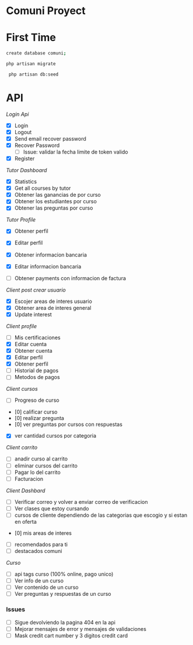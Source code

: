 # Comuni Proyect

# First Time

```sh
create database comuni;
```

```sh
php artisan migrate
```

```sh
 php artisan db:seed
```

# API

_Login Api_

-   [x] Login
-   [x] Logout
-   [x] Send email recover password
-   [x] Recover Password
    -   [ ] Issue: validar la fecha limite de token valido
-   [x] Register

_Tutor Dashboard_

-   [x] Statistics
-   [x] Get all courses by tutor
-   [x] Obtener las ganancias de por curso
-   [x] Obtener los estudiantes por curso
-   [x] Obtener las preguntas por curso

_Tutor Profile_

-   [x] Obtener perfil
-   [x] Editar perfil
-   [x] Obtener informacion bancaria
-   [x] Editar informacion bancaria
-   [ ] Obtener payments con informacion de factura


_Client post crear usuario_
-   [x] Escojer areas de interes usuario
-   [x] Obtener area de interes general
-   [x] Update interest

_Client profile_

- [ ] Mis certificaciones
- [x] Editar cuenta
- [x] Obtener cuenta
- [x] Editar perfil
- [x] Obtener perfil
- [ ] Historial de pagos
- [ ] Metodos de pagos

_Client cursos_
-   [ ] Progreso de curso
-   [0] calificar curso
-   [0] realizar pregunta
-   [0] ver preguntas por cursos con respuestas
-   [x] ver cantidad cursos por categoria

_Client carrito_

-   [ ] anadir curso al carrito
-   [ ] eliminar cursos del carrito
-   [ ] Pagar lo del carrito
-   [ ] Facturacion

_Client Dashbard_

-   [ ] Verificar correo y volver a enviar correo de verificacion 
-   [ ] Ver clases que estoy cursando
-   [ ] cursos de cliente dependiendo de las categorias que escogio y si estan en oferta
-   [0] mis areas de interes
-   [ ] recomendados para ti
-   [ ] destacados comuni

_Curso_

- [ ] api tags curso (100% online, pago unico)
- [ ] Ver info de un curso
- [ ] Ver contenido de un curso
- [ ] Ver preguntas y respuestas de un curso

### Issues

- [ ] Sigue devolviendo la pagina 404 en la api
- [ ] Mejorar mensajes de error y mensajes de validaciones
- [ ] Mask credit cart number y 3 digitos credit card  
